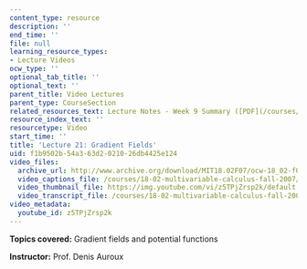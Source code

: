 ```yaml
---
content_type: resource
description: ''
end_time: ''
file: null
learning_resource_types:
- Lecture Videos
ocw_type: ''
optional_tab_title: ''
optional_text: ''
parent_title: Video Lectures
parent_type: CourseSection
related_resources_text: Lecture Notes - Week 9 Summary ([PDF](/courses/18-02-multivariable-calculus-fall-2007/resources/lec_week9))
resource_index_text: ''
resourcetype: Video
start_time: ''
title: 'Lecture 21: Gradient Fields'
uid: f1b9502b-54a3-63d2-0210-26db4425e124
video_files:
  archive_url: http://www.archive.org/download/MIT18.02F07/ocw-18_02-f07-lec21_300k.mp4
  video_captions_file: /courses/18-02-multivariable-calculus-fall-2007/b95132f3a3e45562b03e18d72aa9065d_z5TPjZrsp2k.vtt
  video_thumbnail_file: https://img.youtube.com/vi/z5TPjZrsp2k/default.jpg
  video_transcript_file: /courses/18-02-multivariable-calculus-fall-2007/90688325c5dc28fe81d2538dd60427cf_z5TPjZrsp2k.pdf
video_metadata:
  youtube_id: z5TPjZrsp2k
---
```


**Topics covered:** Gradient fields and potential functions

**Instructor:** Prof. Denis Auroux



